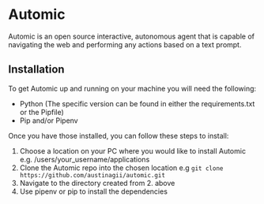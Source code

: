 # Automic

Automic is an open source interactive, autonomous  agent that is capable of navigating the web and performing any actions based on a text prompt.

## Installation

To get Automic up and running on your machine you will need the following:
- Python (The specific version can be found in either the requirements.txt or the Pipfile)
- Pip and/or Pipenv

Once you have those installed, you can follow these steps to install: 
1. Choose a location on your PC where you would like to install Automic e.g. /users/your_username/applications
2. Clone the Automic repo into the chosen location e.g `git clone https://github.com/austinagii/automic.git`
3. Navigate to the directory created from 2. above
4. Use pipenv or pip to install the dependencies 


